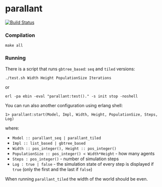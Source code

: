 # parallant #

[![Build Status](https://secure.travis-ci.org/ParaPhraseAGH/parallant.svg?branch=gb_trees "Build Status")](http://travis-ci.org/ParaPhraseAGH/parallant)

### Compilation ###

`make all`


### Running ###

There is a script that runs `gbtree_based`: `seq` and `tiled` versions:

`./test.sh Width Height PopulationSize Iterations`

or


`erl -pa ebin -eval "parallant:test()." -s init stop -noshell`

You can run also another configuration using erlang shell:

`1> parallant:start(Model, Impl, Width, Height, PopulationSize, Steps, Log)`

where: 

* `Model :: parallant_seq | parallant_tiled`
* `Impl :: list_based | gbtree_based`
* `Width :: pos_integer(), Height :: pos_integer()`
* `PopulationSize :: pos_integer() < Width*Height` - how many agents
* `Steps : pos_integer()` - number of simulation steps
* `Log : true | false` - the simulation state of every step is displayed if `true` (only the first and the last if `false`)


When running `parallant_tiled` the width of the world should be even.
